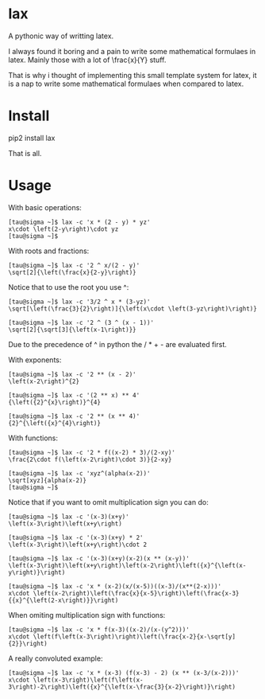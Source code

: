 lax
===

A pythonic way of writting latex.

I always found it boring and a pain to write some mathematical
formulaes in latex. Mainly those with a lot of \frac{x}{Y} stuff.

That is why i thought of implementing this small template system
for latex, it is a nap to write some mathematical formulaes
when compared to latex.

Install
=======

pip2 install lax

That is all.

Usage
=====

With basic operations:

    [tau@sigma ~]$ lax -c 'x * (2 - y) * yz'
    x\cdot \left(2-y\right)\cdot yz
    [tau@sigma ~]$ 
      
With roots and fractions:

    [tau@sigma ~]$ lax -c '2 ^ x/(2 - y)'
    \sqrt[2]{\left(\frac{x}{2-y}\right)}
        

Notice that to use the root you use ^:

    [tau@sigma ~]$ lax -c '3/2 ^ x * (3-yz)'
    \sqrt[\left(\frac{3}{2}\right)]{\left(x\cdot \left(3-yz\right)\right)}

    [tau@sigma ~]$ lax -c '2 ^ (3 ^ (x - 1))'
    \sqrt[2]{\sqrt[3]{\left(x-1\right)}}

Due to the precedence of ^ in python the / * + - are evaluated first.

With exponents:

    [tau@sigma ~]$ lax -c '2 ** (x - 2)'
    \left(x-2\right)^{2}

    [tau@sigma ~]$ lax -c '(2 ** x) ** 4'
    {\left({2}^{x}\right)}^{4}

    [tau@sigma ~]$ lax -c '2 ** (x ** 4)'
    {2}^{\left({x}^{4}\right)}

With functions:

    [tau@sigma ~]$ lax -c '2 * f((x-2) * 3)/(2-xy)'
    \frac{2\cdot f(\left(x-2\right)\cdot 3)}{2-xy}

    [tau@sigma ~]$ lax -c 'xyz^(alpha(x-2))'
    \sqrt[xyz]{alpha(x-2)}
    [tau@sigma ~]$ 

Notice that if you want to omit multiplication sign you can do:

    [tau@sigma ~]$ lax -c '(x-3)(x+y)'
    \left(x-3\right)\left(x+y\right)

    [tau@sigma ~]$ lax -c '(x-3)(x+y) * 2'
    \left(x-3\right)\left(x+y\right)\cdot 2

    [tau@sigma ~]$ lax -c '(x-3)(x+y)(x-2)(x ** (x-y))'
    \left(x-3\right)\left(x+y\right)\left(x-2\right)\left({x}^{\left(x-y\right)}\right)

    [tau@sigma ~]$ lax -c 'x * (x-2)(x/(x-5))((x-3)/(x**(2-x)))'
    x\cdot \left(x-2\right)\left(\frac{x}{x-5}\right)\left(\frac{x-3}{{x}^{\left(2-x\right)}}\right)

When omiting multiplication sign with functions:


    [tau@sigma ~]$ lax -c 'x * f(x-3)((x-2)/(x-(y^2)))'
    x\cdot \left(f\left(x-3\right)\right)\left(\frac{x-2}{x-\sqrt[y]{2}}\right)

A really convoluted example:

    [tau@sigma ~]$ lax -c 'x * (x-3) (f(x-3) - 2) (x ** (x-3/(x-2)))'
    x\cdot \left(x-3\right)\left(f\left(x-3\right)-2\right)\left({x}^{\left(x-\frac{3}{x-2}\right)}\right)

